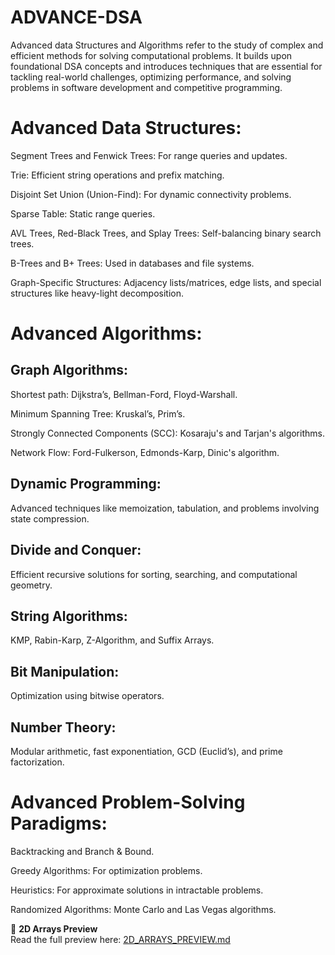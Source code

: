# ADVANCE-DSA
Advanced data Structures and Algorithms refer to the study of complex and efficient methods for solving computational problems. It builds upon foundational DSA concepts and introduces techniques that are essential for tackling real-world challenges, optimizing performance, and solving problems in software development and competitive programming.


# Advanced Data Structures:

Segment Trees and Fenwick Trees: For range queries and updates.

Trie: Efficient string operations and prefix matching.

Disjoint Set Union (Union-Find): For dynamic connectivity problems.

Sparse Table: Static range queries.

AVL Trees, Red-Black Trees, and Splay Trees: Self-balancing binary search trees.

B-Trees and B+ Trees: Used in databases and file systems.

Graph-Specific Structures: Adjacency lists/matrices, edge lists, and special structures like heavy-light decomposition.


# Advanced Algorithms:

## Graph Algorithms:

Shortest path: Dijkstra’s, Bellman-Ford, Floyd-Warshall.

Minimum Spanning Tree: Kruskal’s, Prim’s.

Strongly Connected Components (SCC): Kosaraju's and Tarjan's algorithms.

Network Flow: Ford-Fulkerson, Edmonds-Karp, Dinic's algorithm.

## Dynamic Programming: 
Advanced techniques like memoization, tabulation, and problems involving state compression.

## Divide and Conquer: 
Efficient recursive solutions for sorting, searching, and computational geometry.

## String Algorithms: 
KMP, Rabin-Karp, Z-Algorithm, and Suffix Arrays.

## Bit Manipulation: 
Optimization using bitwise operators.

## Number Theory: 
Modular arithmetic, fast exponentiation, GCD (Euclid’s), and prime factorization.

# Advanced Problem-Solving Paradigms:


Backtracking and Branch & Bound.

Greedy Algorithms: For optimization problems.

Heuristics: For approximate solutions in intractable problems.

Randomized Algorithms: Monte Carlo and Las Vegas algorithms.

📂 **2D Arrays Preview**  
Read the full preview here: [2D_ARRAYS_PREVIEW.md](./2D_ARRAYS/2D_ARRAYS_PREVIEW.md)
